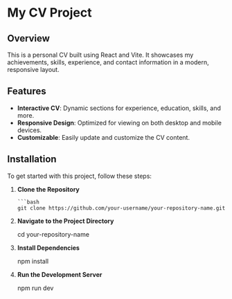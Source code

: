# My CV Project

## Overview

This is a personal CV built using React and Vite. It showcases my achievements, skills, experience, and contact information in a modern, responsive layout.

## Features

- **Interactive CV**: Dynamic sections for experience, education, skills, and more.
- **Responsive Design**: Optimized for viewing on both desktop and mobile devices.
- **Customizable**: Easily update and customize the CV content.

## Installation

To get started with this project, follow these steps:

1. **Clone the Repository**

       ```bash
       git clone https://github.com/your-username/your-repository-name.git
2. **Navigate to the Project Directory**

      cd your-repository-name
3. **Install Dependencies**

      npm install
4. **Run the Development Server**
  
      npm run dev

